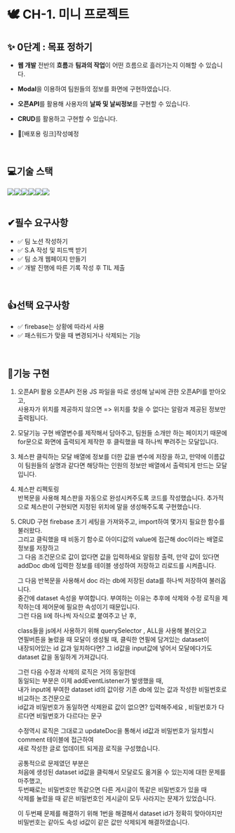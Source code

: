 # 🕊 CH-1. 미니 프로젝트
## ✨ 0단계 : 목표 정하기
- **웹 개발** 전반의 **흐름**과 **팀과의 작업**이 어떤 흐름으로 흘러가는지 이해할 수 있습니다.
- **Modal**을 이용하여 팀원들의 정보를 화면에 구현하였습니다.
- **오픈API**를 활용해 사용자의 **날짜 및 날씨정보**를 구현할 수 있습니다.
- **CRUD**를 활용하고 구현할 수 있습니다.

- 🔭[배포용 링크]작성예정
<br>

## 💻기술 스택
<div style="display:flex; justify-contents: center;">
  <img src="https://img.shields.io/badge/HTML5-E34F26?style=for-the-badge&logo=html5&logoColor=white">
  <img src="https://img.shields.io/badge/CSS3-1572B6?style=for-the-badge&logo=css3&logoColor=white"> 
  <img src="https://img.shields.io/badge/JavaScript-323330?style=for-the-badge&logo=javascript&logoColor=F7DF1E">
  <img src="https://img.shields.io/badge/jQuery-0769AD?style=for-the-badge&logo=jQuery&logoColor=white">
  <img src="https://img.shields.io/badge/git-orange?style=for-the-badge&logo=git&logoColor=white">
  <img src="https://img.shields.io/badge/firebase-DD2C00?style=for-the-badge&logo=firebase&logoColor=white">
</div>
<br>

## ✔필수 요구사항

 - ✅ 팀 노션 작성하기
 - ✅ S.A 작성 및 피드백 받기
 - ✅ 팀 소개 웹페이지 만들기
 - ✅ 개발 진행에 따른 기록 작성 후 TIL 제출
<br>

## 👍선택 요구사항

 - ✅ firebase는 상황에 따라서 사용
 - ✅ 패스워드가 맞을 때 변경되거나 삭제되는 기능

<br>

  ## 🎥기능 구현
  1. 오픈API 활용
     오픈API 전용 JS 파일을 따로 생성해 날씨에 관한 오픈API를 받아오고,<br/>
     사용자가 위치를 제공하지 않으면 => 위치를 찾을 수 없다는 알람과 제공된 정보만 출력됩니다.
  2. 모달기능 구현
     배열변수를 제작해서 담아주고, 팀원들 소개만 하는 페이지기 때문에<br/>
     for문으로 화면에 출력되게 제작한 후 클릭했을 때 하나씩 뿌려주는 모달입니다.
  3. 체스판 클릭하는 모달
     배열에 정보를 더한 값을 변수에 저장을 하고, 
     만약에 이름값이 팀원들의 실명과 같다면 해당하는 인원의 정보만 배열에서 출력되게 만드는 모달입니다.
  4. 체스판 리펙토링<br/>
     반복문을 사용해 체스판을 자동으로 완성시켜주도록 코드를 작성했습니다.
     추가적으로 체스판이 구현되면 지정된 위치에 말을 생성해주도록 구현했습니다.
  5. CRUD 구현
     firebase 초기 세팅을 가져와주고, import하여 몇가지 필요한 함수를 불러왔다.<br/>
     그리고 클릭했을 때 비동기 함수로 아이디값의 value에 접근해 doc이라는 배열로 정보를 저장하고<br/>
     그 다음 조건문으로 값이 없다면 값을 입력하세요 알림창 출력, 만약 값이 있다면<br/>
     addDoc db에 입력한 정보를 테이블 생성하여 저장하고 리로드를 시켜줍니다.

     그 다음 반복문을 사용해서 doc 라는 db에 저장된 data를 하나씩 저장하여 불러옵니다.<br/>
     중간에 dataset 속성을 부여합니다. 부여하는 이유는 추후에 삭제와 수정 로직을 제작하는데 제어문에 필요한 속성이기 때문입니다.<br/>
     그런 다음 li에 하나씩 자식으로 붙여주고 난 후,

     class들을 js에서 사용하기 위해 querySelector , ALL을 사용해 불러오고<br/>
     연필버튼을 눌렀을 때 모달이 생성될 때, 클릭한 연필에 담겨있는 dataset이<br/>
     내장되어있는 id 값과 일치하다면? 그 id값을 input값에 넣어서 모달에다가도 dataset 값을 동일하게 가져갑니다.

     그런 다음 수정과 삭제의 로직은 거의 동일한데<br/>
     동일되는 부분은 이제 addEventListener가 발생했을 때, <br/>
     내가 input에 부여한 dataset id의 값이랑 기존 db에 있는 값과 작성한 비밀번호로 비교하는 조건문으로<br/>
     id값과 비밀번호가 동일하면 삭제완료 값이 없으면? 입력해주세요 , 비밀번호가 다르다면 비밀번호가 다르다는 문구

     수정역시 로직은 그대로고 updateDoc을 통해서 id값과 비밀번호가 일치할시 comment 테이블에 접근하여<br/>
     새로 작성한 글로 업데이트 되게끔 로직을 구성했습니다.

     공통적으로 문제였던 부분은<br/>
     처음에 생성된 dataset id값을 클릭해서 모달로도 옮겨올 수 있는지에 대한 문제를 마주했고,<br/>
     두번째로는 비밀번호만 똑같으면 다른 게시글이 똑같은 비밀번호가 있을 때<br/>
     삭제를 눌렀을 때 같은 비밀번호인 게시글이 모두 사라지는 문제가 있었습니다.

     이 두번째 문제를 해결하기 위해 1번을 해결해서 dataset id가 정확히 맞아야지만<br/>
     비밀번호는 같아도 속성 id값이 같은 값만 삭제되게 해결하였습니다.
     
